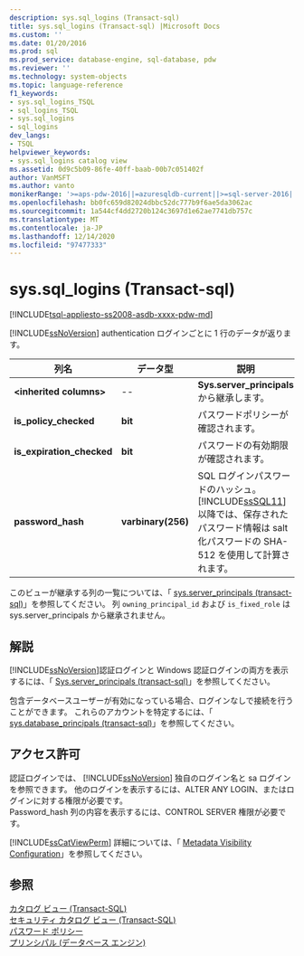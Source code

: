 ```yaml
---
description: sys.sql_logins (Transact-sql)
title: sys.sql_logins (Transact-sql) |Microsoft Docs
ms.custom: ''
ms.date: 01/20/2016
ms.prod: sql
ms.prod_service: database-engine, sql-database, pdw
ms.reviewer: ''
ms.technology: system-objects
ms.topic: language-reference
f1_keywords:
- sys.sql_logins_TSQL
- sql_logins_TSQL
- sys.sql_logins
- sql_logins
dev_langs:
- TSQL
helpviewer_keywords:
- sys.sql_logins catalog view
ms.assetid: 0d9c5b09-86fe-40ff-baab-00b7c051402f
author: VanMSFT
ms.author: vanto
monikerRange: '>=aps-pdw-2016||=azuresqldb-current||>=sql-server-2016||>=sql-server-linux-2017||=azuresqldb-mi-current'
ms.openlocfilehash: bb0fc659d82024dbbc52dc777b9f6ae5da3062ac
ms.sourcegitcommit: 1a544cf4dd2720b124c3697d1e62ae7741db757c
ms.translationtype: MT
ms.contentlocale: ja-JP
ms.lasthandoff: 12/14/2020
ms.locfileid: "97477333"
---
```

# <a name="syssql_logins-transact-sql"></a>sys.sql_logins (Transact-sql)
[!INCLUDE[tsql-appliesto-ss2008-asdb-xxxx-pdw-md](../../includes/tsql-appliesto-ss2008-asdb-xxxx-pdw-md.md)]

  [!INCLUDE[ssNoVersion](../../includes/ssnoversion-md.md)] authentication ログインごとに 1 行のデータが返ります。  
  
|列名|データ型|説明|  
|-----------------|---------------|-----------------|  
|**\<inherited columns>**|--|**Sys.server_principals** から継承します。|  
|**is_policy_checked**|**bit**|パスワードポリシーが確認されます。|  
|**is_expiration_checked**|**bit**|パスワードの有効期限が確認されます。|  
|**password_hash**|**varbinary(256)**|SQL ログインパスワードのハッシュ。 [!INCLUDE[ssSQL11](../../includes/sssql11-md.md)] 以降では、保存されたパスワード情報は salt 化パスワードの SHA-512 を使用して計算されます。|  
  
 このビューが継承する列の一覧については、「 [sys.server_principals &#40;transact-sql&#41;](../../relational-databases/system-catalog-views/sys-server-principals-transact-sql.md)」を参照してください。 列 `owning_principal_id` および `is_fixed_role` は sys.server_principals から継承されません。
  
## <a name="remarks"></a>解説  
 [!INCLUDE[ssNoVersion](../../includes/ssnoversion-md.md)]認証ログインと Windows 認証ログインの両方を表示するには、「 [Sys.server_principals &#40;transact-sql&#41;](../../relational-databases/system-catalog-views/sys-server-principals-transact-sql.md)」を参照してください。  
  
 包含データベースユーザーが有効になっている場合、ログインなしで接続を行うことができます。 これらのアカウントを特定するには、「  [sys.database_principals &#40;transact-sql&#41;](../../relational-databases/system-catalog-views/sys-database-principals-transact-sql.md)」を参照してください。  
  
## <a name="permissions"></a>アクセス許可  
 認証ログインでは、 [!INCLUDE[ssNoVersion](../../includes/ssnoversion-md.md)] 独自のログイン名と sa ログインを参照できます。 他のログインを表示するには、ALTER ANY LOGIN、またはログインに対する権限が必要です。  
 Password_hash 列の内容を表示するには、CONTROL SERVER 権限が必要です。
  
 [!INCLUDE[ssCatViewPerm](../../includes/sscatviewperm-md.md)] 詳細については、「 [Metadata Visibility Configuration](../../relational-databases/security/metadata-visibility-configuration.md)」を参照してください。  
  
## <a name="see-also"></a>参照  
 [カタログ ビュー &#40;Transact-SQL&#41;](../../relational-databases/system-catalog-views/catalog-views-transact-sql.md)   
 [セキュリティ カタログ ビュー &#40;Transact-SQL&#41;](../../relational-databases/system-catalog-views/security-catalog-views-transact-sql.md)   
 [パスワード ポリシー](../../relational-databases/security/password-policy.md)   
 [プリンシパル &#40;データベース エンジン&#41;](../../relational-databases/security/authentication-access/principals-database-engine.md)  
  
  
